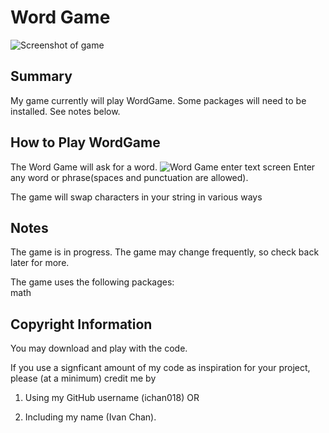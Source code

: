 # Word Game
![Screenshot of game](https://drive.google.com/uc?export=view&id=159Qb99MnZKlXd-JAHw7V5HehF2YlBVQe)

## Summary
My game currently will play WordGame.
Some packages will need to be installed. See notes below.

## How to Play WordGame
The Word Game will ask for a word.
![Word Game enter text screen](https://drive.google.com/uc?export=view&id=1Q3f86163yvfzrhHwQAIy7SRIqyYdzlQV)
Enter any word or phrase(spaces and punctuation are allowed).

The game will swap characters in your string in various ways

## Notes
The game is in progress. The game may change frequently, so check back later for more.

The game uses the following packages:  
math

## Copyright Information
You may download and play with the code.

If you use a signficant amount of my code as inspiration for your project, please (at a minimum) credit me by

1. Using my GitHub username (ichan018) OR

2. Including my name (Ivan Chan).
